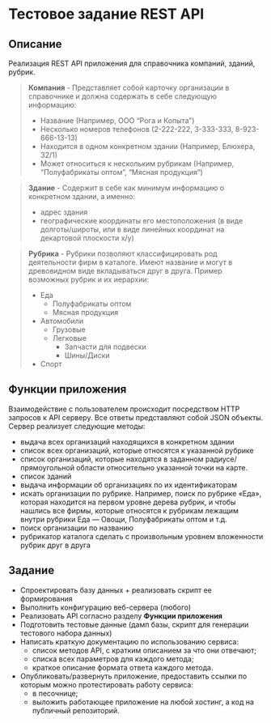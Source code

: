 # Тестовое задание REST API
## Описание
Реализация REST API приложения для справочника компаний, зданий, рубрик.

> **Компания** - Представляет собой карточку организации в справочнике и должна содержать в себе следующую информацию:
> * Название (Например, ООО “Рога и Копыта”)
> * Несколько номеров телефонов (2-222-222, 3-333-333, 8-923-666-13-13)
> * Находится в одном конкретном здании (Например, Блюхера, 32/1)
> * Может относиться к нескольким рубрикам (Например, “Полуфабрикаты оптом”, “Мясная продукция”)

> **Здание** - Содержит в себе как минимум информацию о конкретном здании, а именно:
> * адрес здания
> * географические координаты его местоположения (в виде долготы/широты, или в виде линейных координат на декартовой плоскости x/y)

> **Рубрика** - Рубрики позволяют классифицировать род деятельности фирм в каталоге. Имеют название и могут в древовидном виде вкладываться друг в друга.
Пример возможных рубрик и их иерархии:
> * Еда
>   * Полуфабрикаты оптом
>   * Мясная продукция
> * Автомобили
>   * Грузовые
>   * Легковые
>       * Запчасти для подвески
>       * Шины/Диски
> * Спорт

## Функции приложения

Взаимодействие с пользователем происходит посредством HTTP запросов к API серверу. Все ответы представляют собой JSON объекты.
Сервер реализует следующие методы:
* выдача всех организаций находящихся в конкретном здании
* список всех организаций, которые относятся к указанной рубрике
* список организаций, которые находятся в заданном радиусе/прямоугольной области относительно указанной точки на карте.
* список зданий
* выдача информации об организациях по их идентификаторам
* искать организации по рубрике. Например, поиск по рубрике «Еда», которая находится на первом уровне дерева рубрик, и чтобы нашлись все фирмы, которые относятся к рубрикам лежащим внутри рубрики Еда — Овощи, Полуфабрикаты оптом и т.д.
* поиск организации по названию
* рубрикатор каталога сделать с произвольным уровнем вложенности рубрик друг в друга

## Задание

* Спроектировать базу данных + реализовать скрипт ее формирования 
* Выполнить конфигурацию веб-сервера (любого)
* Реализовать API согласно разделу **Функции приложения**
* Подготовить тестовые данные (дамп базы, скрипт для генерации тестового набора данных)
* Написать краткую документацию по использованию сервиса:
    - список методов API, с кратким описанием за что они отвечают;
    - списка всех параметров для каждого метода;
    - краткое описание формата ответа каждого метода.
* Опубликовать/развернуть приложение, предоставить ссылки по которым можно протестировать работу сервиса:
    - в песочнице;
    - выложить работающее приложение на любой хостинг, а код на публичный репозиторий.
